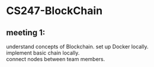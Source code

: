 # CS247-BlockChain

## meeting 1:
understand concepts of Blockchain. 
set up Docker locally.  
implement basic chain locally.  
connect nodes between team members.  
